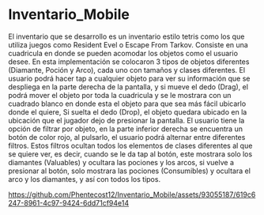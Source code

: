 # Inventario_Mobile

El inventario que se desarrollo es un inventario estilo tetris como los que utiliza juegos como Resident Evel o Escape From Tarkov. 
Consiste en una cuadricula en donde se pueden acomodar los objetos como el usuario desee. En esta implementación se colocaron 3 tipos de objetos diferentes (Diamante, Poción y Arco), cada uno con tamaños y clases diferentes. El usuario podrá hacer tap a cualquier objeto para ver su información que se despliega en la parte derecha de la pantalla, y si mueve el dedo (Drag), el podrá mover el objeto por toda la cuadricula y se le mostrara con un cuadrado blanco en donde esta el objeto para que sea más fácil ubicarlo donde el quiere, Si suelta el dedo (Drop), el objeto quedara ubicado en la ubicación que el jugador dejo de presionar la pantalla. 
El usuario tiene la opción de filtrar por objeto, en la parte inferior derecha se encuentra un botón de color rojo, al pulsarlo, el usuario podrá alternar entre diferentes filtros. Estos filtros ocultan todos los elementos de clases diferentes al que se quiere ver, es decir, cuando se le da tap al botón, este mostrara solo los diamantes (Valuables) y ocultara las pociones y los arcos, si vuelve a presionar al botón, solo mostrara las pociones (Consumibles) y ocultara el arco y los diamantes, y así con todos los tipos. 


https://github.com/Phentecost12/Inventario_Mobile/assets/93055187/619c6247-8961-4c97-9424-6dd71cf94e14

